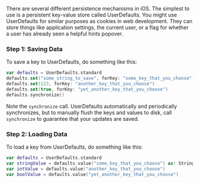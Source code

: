 There are several different persistence mechanisms in iOS. The simplest to use is a persistent key-value store called UserDefaults. You might use UserDefaults for similar purposes as cookies in web development. They can store things like application settings, the current user, or a flag for whether a user has already seen a helpful hints popover.

### Step 1: Saving Data

To save a key to UserDefaults, do something like this:

```swift
var defaults = UserDefaults.standard
defaults.set("some_string_to_save", forKey: "some_key_that_you_choose")
defaults.set(123, forKey: "another_key_that_you_choose")
defaults.set(true, forKey: "yet_another_key_that_you_choose")
defaults.synchronize()

```

Note the `synchronize` call. UserDefaults automatically and periodically synchronizes, but to manually flush the keys and values to disk, call `synchronize` to guarantee that your updates are saved.

### Step 2: Loading Data

To load a key from UserDefaults, do something like this:

```swift
var defaults = UserDefaults.standard
var stringValue = defaults.value("some_key_that_you_choose") as! String
var intValue = defaults.value("another_key_that_you_choose")
var boolValue = defaults.value("yet_another_key_that_you_choose")
```
